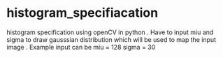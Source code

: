 # histogram_specifiacation
histogram specification using openCV in python . Have to input miu and sigma to draw gausssian distribution which will be used to map the input image . Example input can be miu = 128 sigma = 30
